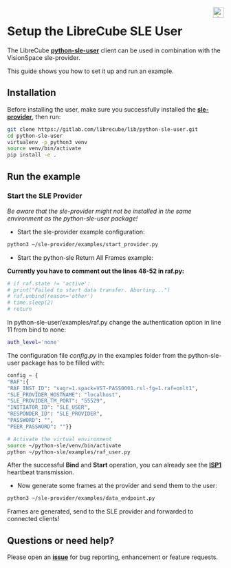 <a href="http://www.visionspace.com">
   <img src="https://www.visionspace.com/img/VISIONSPACE_HZ_BLACK_HR.png" alt="visionspace logo" title="visionspace_cicd" align="right" height="25px" />
</a>

# Setup the LibreCube SLE User

The LibreCube **[python-sle-user](https://gitlab.com/librecube/lib/python-sle-user)** client can be used in combination with the VisionSpace sle-provider.

This guide shows you how to set it up and run an example.

## Installation

Before installing the user, make sure you successfully installed the **[sle-provider](https://github.com/visionspacetec/sle-provider#installation--usage)**, then run:

```bash
git clone https://gitlab.com/librecube/lib/python-sle-user.git
cd python-sle-user
virtualenv -p python3 venv
source venv/bin/activate
pip install -e .
```

## Run the example

### Start the SLE Provider

*Be aware that the sle-provider might not be installed in the same environment as the python-sle-user package!*

* Start the sle-provider example configuration:

```bash
python3 ~/sle-provider/examples/start_provider.py
```

* Start the python-sle Return All Frames example:

**Currently you have to comment out the lines 48-52 in raf.py:**

```python
# if raf.state != 'active':
# print("Failed to start data transfer. Aborting...")
# raf.unbind(reason='other')
# time.sleep(2)
# return
```

In python-sle-user/examples/raf.py change the authentication option in line 11 from bind to none:

```bash
auth_level='none'
```

The configuration file *config.py* in the examples folder from the python-sle-user package has to be filled with:

```python
config = {
"RAF":{
"RAF_INST_ID": "sagr=1.spack=VST-PASS0001.rsl-fg=1.raf=onlt1",
"SLE_PROVIDER_HOSTNAME": "localhost",
"SLE_PROVIDER_TM_PORT": "55529",
"INITIATOR_ID": "SLE_USER",
"RESPONDER_ID": "SLE_PROVIDER",
"PASSWORD": "",
"PEER_PASSWORD": ""}}
```

```bash
# Activate the virtual environment
source ~/python-sle/venv/bin/activate
python ~/python-sle/examples/raf_user.py
```

After the successful **Bind** and **Start** operation, you can already see the **[ISP1](https://public.ccsds.org/Pubs/913x1b2.pdf)** heartbeat transmission.

* Now generate some frames at the provider and send them to the user:

```bash
python3 ~/sle-provider/examples/data_endpoint.py
```

Frames are generated, send to the SLE provider and forwarded to connected clients!

## Questions or need help?

Please open an **[issue](https://github.com/visionspacetec/sle-provider/issues/new/choose)** for bug reporting, enhancement or feature requests.

